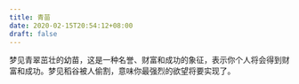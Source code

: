 ```yaml
---
title: 青苗
date: 2020-02-15T20:54:12+08:00
draft: false
---
```


梦见青翠茁壮的幼苗，这是一种名誉、财富和成功的象征，表示你个人将会得到财富和成功。梦见稻谷被人偷割，意味你最强烈的欲望将要实现了。